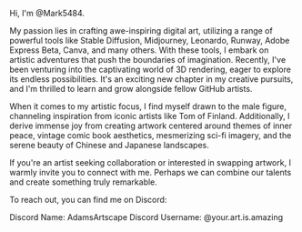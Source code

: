 Hi, I'm @Mark5484.  

My passion lies in crafting awe-inspiring digital art, utilizing a range of powerful tools like Stable Diffusion, Midjourney, Leonardo, 
Runway, Adobe Express Beta, Canva, and many others. With these tools, I embark on artistic adventures that push the boundaries of imagination.
Recently, I've been venturing into the captivating world of 3D rendering, eager to explore its endless possibilities. It's an exciting new chapter 
in my creative pursuits, and I'm thrilled to learn and grow alongside fellow GitHub artists. 

When it comes to my artistic focus, I find myself drawn to the male figure, channeling inspiration from iconic artists like Tom of Finland. 
Additionally, I derive immense joy from creating artwork centered around themes of inner peace, vintage comic book aesthetics, mesmerizing sci-fi imagery, 
and the serene beauty of Chinese and Japanese landscapes.

If you're an artist seeking collaboration or interested in swapping artwork, I warmly invite you to connect with me. 
Perhaps we can combine our talents and create something truly remarkable.

To reach out, you can find me on Discord:

Discord Name: AdamsArtscape
Discord Username: @your.art.is.amazing
